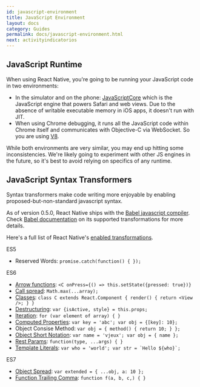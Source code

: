 ```yaml
---
id: javascript-environment
title: JavaScript Environment
layout: docs
category: Guides
permalink: docs/javascript-environment.html
next: activityindicatorios
---
```


## JavaScript Runtime

When using React Native, you're going to be running your JavaScript code in two environments:

* In the simulator and on the phone: [JavaScriptCore](http://trac.webkit.org/wiki/JavaScriptCore) which is the JavaScript engine that powers Safari and web views. Due to the absence of writable executable memory in iOS apps, it doesn't run with JIT.
* When using Chrome debugging, it runs all the JavaScript code within Chrome itself and communicates with Objective-C via WebSocket. So you are using [V8](https://code.google.com/p/v8/).

While both environments are very similar, you may end up hitting some inconsistencies. We're likely going to experiment with other JS engines in the future, so it's best to avoid relying on specifics of any runtime.


## JavaScript Syntax Transformers

Syntax transformers make code writing more enjoyable by enabling proposed-but-non-standard javascript syntax.

As of version 0.5.0, React Native ships with the [Babel javascript compiler](https://babeljs.io). Check [Babel documentation](http://babeljs.io/docs/advanced/transformers/) on its supported transformations for more details.

Here's a full list of React Native's [enabled transformations](https://github.com/facebook/react-native/blob/master/packager/transformer.js#L21).

ES5

* Reserved Words: `promise.catch(function() { });`

ES6

* [Arrow functions](http://babeljs.io/docs/learn-es2015/#arrows): `<C onPress={() => this.setState({pressed: true})}`
* [Call spread](http://babeljs.io/docs/learn-es2015/#default-rest-spread): `Math.max(...array);`
* [Classes](http://babeljs.io/docs/learn-es2015/#classes): `class C extends React.Component { render() { return <View />; } }`
* [Destructuring](http://babeljs.io/docs/learn-es2015/#destructuring): `var {isActive, style} = this.props;`
* [Iteration](http://babeljs.io/docs/learn-es2015/#iterators-for-of): `for (var element of array) { }`
* [Computed Properties](http://babeljs.io/docs/learn-es2015/#enhanced-object-literals): `var key = 'abc'; var obj = {[key]: 10};`
* Object Consise Method: `var obj = { method() { return 10; } };`
* [Object Short Notation](http://babeljs.io/docs/learn-es2015/#enhanced-object-literals): `var name = 'vjeux'; var obj = { name };`
* [Rest Params](https://github.com/sebmarkbage/ecmascript-rest-spread): `function(type, ...args) { }`
* [Template Literals](http://babeljs.io/docs/learn-es2015/#template-strings): ``var who = 'world'; var str = `Hello ${who}`;``

ES7

* [Object Spread](https://github.com/sebmarkbage/ecmascript-rest-spread): `var extended = { ...obj, a: 10 };`
* [Function Trailing Comma](https://github.com/jeffmo/es-trailing-function-commas): `function f(a, b, c,) { }`
